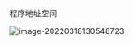 程序地址空间

![image-20220318130548723](E:/Typora%E4%BA%91%E7%AC%94%E8%AE%B0%E6%9C%AC/picture/image-20220318130548723.png)

